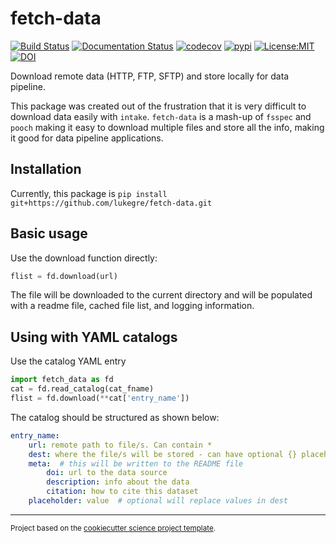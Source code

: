 fetch-data
==============================
[![Build Status](https://github.com/lukegre/fetch-data/workflows/Tests/badge.svg)](https://github.com/lukegre/fetch-data/actions)
[![Documentation Status](https://readthedocs.org/projects/fetch-data/badge/?version=latest)](https://fetch-data.readthedocs.io)
[![codecov](https://codecov.io/gh/lukegre/fetch-data/branch/main/graph/badge.svg)](https://codecov.io/gh/lukegre/fetch-data)
[![pypi](https://img.shields.io/pypi/v/fetch-data.svg)](https://pypi.org/project/fetch-data)
[![License:MIT](https://img.shields.io/badge/License-MIT-blue.svg?style=flt-square)](https://opensource.org/licenses/MIT)
[![DOI](https://zenodo.org/badge/353780080.svg)](https://zenodo.org/badge/latestdoi/353780080)
<!-- [![conda-forge](https://img.shields.io/conda/dn/conda-forge/fetch-data?label=conda-forge)](https://anaconda.org/conda-forge/fetch-data) -->


Download remote data (HTTP, FTP, SFTP) and store locally for data pipeline.

This package was created out of the frustration that it is very difficult to download data easily with `intake`.
`fetch-data` is a mash-up of `fsspec` and `pooch` making it easy to download multiple files and store all the info, making it good for data pipeline applications.


Installation
------------
Currently, this package is
`pip install git+https://github.com/lukegre/fetch-data.git`


Basic usage
-----------

Use the download function directly:

```python
flist = fd.download(url)
```

The file will be downloaded to the current directory and will be populated with a readme file, cached file list, and logging information.


Using with YAML catalogs
------------------------
Use the catalog YAML entry
```python
import fetch_data as fd
cat = fd.read_catalog(cat_fname)
flist = fd.download(**cat['entry_name'])
```

The catalog should be structured as shown below:
```yaml
entry_name:
    url: remote path to file/s. Can contain *
    dest: where the file/s will be stored - can have optional {} placeholders that will be replaced
    meta:  # this will be written to the README file
        doi: url to the data source
        description: info about the data
        citation: how to cite this dataset
    placeholder: value  # optional will replace values in dest
```

--------

<p><small>Project based on the <a target="_blank" href="https://github.com/jbusecke/cookiecutter-science-project">cookiecutter science project template</a>.</small></p>
